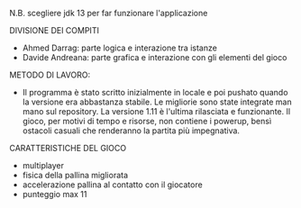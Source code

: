 N.B. scegliere jdk 13 per far funzionare l'applicazione

DIVISIONE DEI COMPITI
- Ahmed Darrag: parte logica e interazione tra istanze
- Davide Andreana: parte grafica e interazione con gli elementi del gioco

METODO DI LAVORO:
- Il programma è stato scritto inizialmente in locale e poi pushato quando la versione era abbastanza stabile. 
Le migliorie sono state integrate man mano sul repository.
La versione 1.11 è l'ultima rilasciata e funzionante. 
Il gioco, per motivi di tempo e risorse, non contiene i powerup, bensì ostacoli casuali che renderanno la partita più impegnativa.

CARATTERISTICHE DEL GIOCO
- multiplayer
- fisica della pallina migliorata
- accelerazione pallina al contatto con il giocatore
- punteggio max 11
